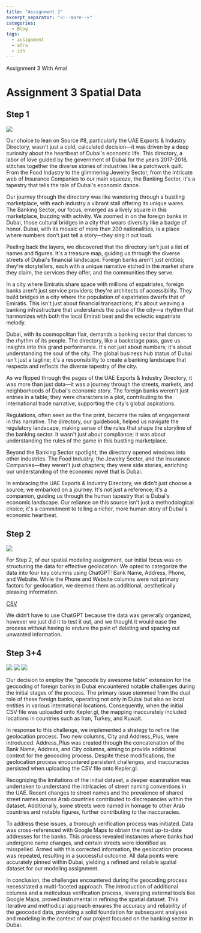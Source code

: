 ```yaml
---
title: "Assignment 3"
excerpt_separator: "<!--more-->"
categories:
  - Blog
tags:
  - assignment
  - afra
  - idh
---
```


Assignment 3 With Amal 

# Assignment 3 Spatial Data


## Step 1 

<img src="/assets/images/coverpage.jpg" style="zoom:100%;" />

 
Our choice to lean on Source #8, particularly the UAE Exports & Industry Directory, wasn't just a cold, calculated decision—it was driven by a deep curiosity about the heartbeat of Dubai's economic life. This directory, a labor of love guided by the government of Dubai for the years 2017-2018, stitches together the diverse stories of industries like a patchwork quilt. From the Food Industry to the glimmering Jewelry Sector, from the intricate web of Insurance Companies to our main squeeze, the Banking Sector, it's a tapestry that tells the tale of Dubai's economic dance.

Our journey through the directory was like wandering through a bustling marketplace, with each industry a vibrant stall offering its unique wares. The Banking Sector, our focus, emerged as a lively square in this marketplace, buzzing with activity. We zoomed in on the foreign banks in Dubai, those cultural bridges in a city that wears diversity like a badge of honor. Dubai, with its mosaic of more than 200 nationalities, is a place where numbers don't just tell a story—they sing it out loud.

Peeling back the layers, we discovered that the directory isn't just a list of names and figures. It's a treasure map, guiding us through the diverse streets of Dubai's financial landscape. Foreign banks aren't just entities; they're storytellers, each with a unique narrative etched in the market share they claim, the services they offer, and the communities they serve.

In a city where Emiratis share space with millions of expatriates, foreign banks aren't just service providers; they're architects of accessibility. They build bridges in a city where the population of expatriates dwarfs that of Emiratis. This isn't just about financial transactions; it's about weaving a banking infrastructure that understands the pulse of the city—a rhythm that harmonizes with both the local Emirati beat and the eclectic expatriate melody.

Dubai, with its cosmopolitan flair, demands a banking sector that dances to the rhythm of its people. The directory, like a backstage pass, gave us insights into this grand performance. It's not just about numbers; it's about understanding the soul of the city. The global business hub status of Dubai isn't just a tagline; it's a responsibility to create a banking landscape that respects and reflects the diverse tapestry of the city.

As we flipped through the pages of the UAE Exports & Industry Directory, it was more than just data—it was a journey through the streets, markets, and neighborhoods of Dubai's economic story. The foreign banks weren't just entries in a table; they were characters in a plot, contributing to the international trade narrative, supporting the city's global aspirations.

Regulations, often seen as the fine print, became the rules of engagement in this narrative. The directory, our guidebook, helped us navigate the regulatory landscape, making sense of the rules that shape the storyline of the banking sector. It wasn't just about compliance; it was about understanding the rules of the game in this bustling marketplace.

Beyond the Banking Sector spotlight, the directory opened windows into other industries. The Food Industry, the Jewelry Sector, and the Insurance Companies—they weren't just chapters; they were side stories, enriching our understanding of the economic novel that is Dubai.

In embracing the UAE Exports & Industry Directory, we didn't just choose a source; we embarked on a journey. It's not just a reference; it's a companion, guiding us through the human tapestry that is Dubai's economic landscape. Our reliance on this source isn't just a methodological choice; it's a commitment to telling a richer, more human story of Dubai's economic heartbeat.

## Step 2

<img src="/assets/images/datalist.jpg" style="zoom:100%;" />


For Step 2, of our spatial modeling assignment, our initial focus was on structuring the data for effective geolocation. We opted to categorize the data into four key columns using ChatGPT: Bank Name, Address, Phone, and Website. While the Phone and Website columns were not primary factors for geolocation, we deemed them as additional, aesthetically pleasing information.

[CSV](https://docs.google.com/spreadsheets/d/1OLWrIS-Jv8SFAemDNLiFyYxwIWU3PTp7FC6FAbsOHJ4/edit?usp=sharing)

We didn’t have to use ChatGPT because the data was generally organized, however we just did it to test it out, and we thought it would ease the process without having to endure the pain of deleting and spacing out unwanted information.


## Step 3+4

<img src="/assets/images/w.jpg" style="zoom:100%;" />


<img src="/assets/images/e.jpg" style="zoom:100%;" />


<img src="/assets/images/q.jpg" style="zoom:100%;" />


Our decision to employ the "geocode by awesome table" extension for the geocoding of foreign banks in Dubai encountered notable challenges during the initial stages of the process. The primary issue stemmed from the dual role of these foreign banks, operating not only in Dubai but also as local entities in various international locations. Consequently, when the initial CSV file was uploaded onto Kepler.gl, the mapping inaccurately included locations in countries such as Iran, Turkey, and Kuwait.

In response to this challenge, we implemented a strategy to refine the geolocation process. Two new columns, City and Address_Plus, were introduced. Address_Plus was created through the concatenation of the Bank Name, Address, and City columns, aiming to provide additional context for the geocoding process. Despite these modifications, the geolocation process encountered persistent challenges, and inaccuracies persisted when uploading the CSV file onto Kepler.gl.

Recognizing the limitations of the initial dataset, a deeper examination was undertaken to understand the intricacies of street naming conventions in the UAE. Recent changes to street names and the prevalence of shared street names across Arab countries contributed to discrepancies within the dataset. Additionally, some streets were named in homage to other Arab countries and notable figures, further contributing to the inaccuracies.

To address these issues, a thorough verification process was initiated. Data was cross-referenced with Google Maps to obtain the most up-to-date addresses for the banks. This process revealed instances where banks had undergone name changes, and certain streets were identified as misspelled. Armed with this corrected information, the geolocation process was repeated, resulting in a successful outcome. All data points were accurately pinned within Dubai, yielding a refined and reliable spatial dataset for our modeling assignment.

In conclusion, the challenges encountered during the geocoding process necessitated a multi-faceted approach. The introduction of additional columns and a meticulous verification process, leveraging external tools like Google Maps, proved instrumental in refining the spatial dataset. This iterative and methodical approach ensures the accuracy and reliability of the geocoded data, providing a solid foundation for subsequent analyses and modeling in the context of our project focused on the banking sector in Dubai.
